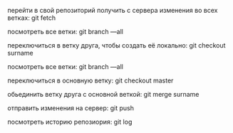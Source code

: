 перейти в свой репозиторий
получить с сервера изменения во всех ветках: git fetch

посмотреть все ветки: git branch —all

переключиться в ветку друга, чтобы создать её локально: git checkout surname

посмотреть все ветки: git branch —all

переключиться в основную ветку: git checkout master

обьединить ветку друга с основной веткой: git merge surname

отправить изменения на сервер: git push

посмотреть историю репозиория: git log

